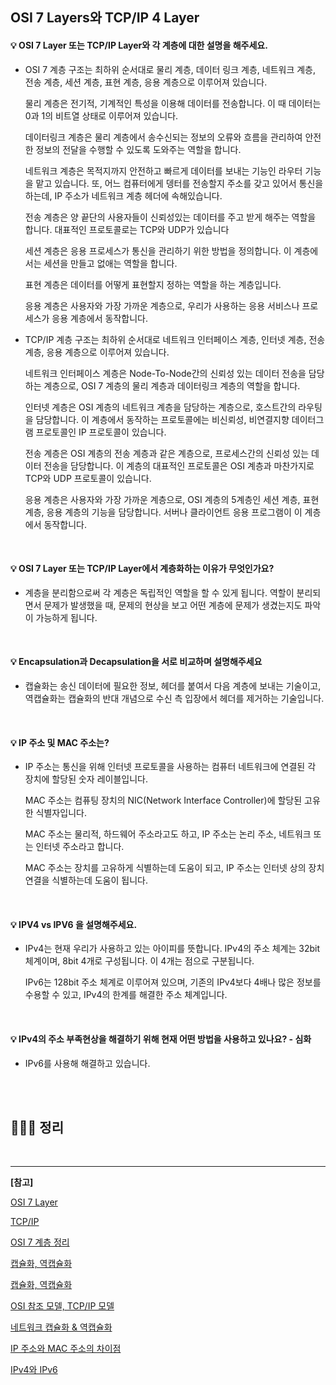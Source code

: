 ## OSI 7 Layers와 TCP/IP 4 Layer

#### 💡 OSI 7 Layer 또는 TCP/IP Layer와 각 계층에 대한 설명을 해주세요.

- OSI 7 계층 구조는 최하위 순서대로 물리 계층, 데이터 링크 계층, 네트워크 계층, 전송 계층, 세션 계층, 표현 계층, 응용 계층으로 이루어져 있습니다.

  물리 계층은 전기적, 기계적인 특성을 이용해 데이터를 전송합니다. 이 때 데이터는 0과 1의 비트열 상태로 이루어져 있습니다.

  데이터링크 계층은 물리 계층에서 송수신되는 정보의 오류와 흐름을 관리하여 안전한 정보의 전달을 수행할 수 있도록 도와주는 역할을 합니다.

  네트워크 계층은 목적지까지 안전하고 빠르게 데이터를 보내는 기능인 라우터 기능을 맡고 있습니다. 또, 어느 컴퓨터에게 뎅터를 전송할지 주소를 갖고 있어서 통신을 하는데, IP 주소가 네트워크 계층 헤더에 속해있습니다.

  전송 계층은 양 끝단의 사용자들이 신뢰성있는 데이터를 주고 받게 해주는 역할을 합니다. 대표적인 프로토콜로는 TCP와 UDP가 있습니다

  세션 계층은 응용 프로세스가 통신을 관리하기 위한 방법을 정의합니다. 이 계층에서는 세션을 만들고 없애는 역할을 합니다.

  표현 계층은 데이터를 어떻게 표현할지 정하는 역할을 하는 계층입니다.

  응용 계층은 사용자와 가장 가까운 계층으로, 우리가 사용하는 응용 서비스나 프로세스가 응용 계층에서 동작합니다.

- TCP/IP 계층 구조는 최하위 순서대로 네트워크 인터페이스 계층, 인터넷 계층, 전송 계층, 응용 계층으로 이루어져 있습니다.

  네트워크 인터페이스 계층은 Node-To-Node간의 신뢰성 있는 데이터 전송을 담당하는 계층으로, OSI 7 계층의 물리 계층과 데이터링크 계층의 역할을 합니다.

  인터넷 계층은 OSI 계층의 네트워크 계층을 담당하는 계층으로, 호스트간의 라우팅을 담당합니다. 이 계층에서 동작하는 프로토콜에는 비신뢰성, 비연결지향 데이터그램 프로토콜인 IP 프로토콜이 있습니다.

  전송 계층은 OSI 계층의 전송 계층과 같은 계층으로, 프로세스간의 신뢰성 있는 데이터 전송을 담당합니다. 이 계층의 대표적인 프로토콜은 OSI 계층과 마찬가지로 TCP와 UDP 프로토콜이 있습니다.

  응용 계층은 사용자와 가장 가까운 계층으로, OSI 계층의 5계층인 세션 계층, 표현 계층, 응용 계층의 기능을 담당합니다. 서버나 클라이언트 응용 프로그램이 이 계층에서 동작합니다.

<br>

#### 💡 OSI 7 Layer 또는 TCP/IP Layer에서 계층화하는 이유가 무엇인가요?

- 계층을 분리함으로써 각 계층은 독립적인 역할을 할 수 있게 됩니다. 역할이 분리되면서 문제가 발생했을 때, 문제의 현상을 보고 어떤 계층에 문제가 생겼는지도 파악이 가능하게 됩니다.

<br>

#### 💡 Encapsulation과 Decapsulation을 서로 비교하며 설명해주세요

- 캡슐화는 송신 데이터에 필요한 정보, 헤더를 붙여서 다음 계층에 보내는 기술이고, 역캡슐화는 캡슐화의 반대 개념으로 수신 측 입장에서 헤더를 제거하는 기술입니다.

<br>

#### 💡 IP 주소 및 MAC 주소는?

- IP 주소는 통신을 위해 인터넷 프로토콜을 사용하는 컴퓨터 네트워크에 연결된 각 장치에 할당된 숫자 레이블입니다.

  MAC 주소는 컴퓨팅 장치의 NIC(Network Interface Controller)에 할당된 고유한 식별자입니다.

  MAC 주소는 물리적, 하드웨어 주소라고도 하고, IP 주소는 논리 주소, 네트워크 또는 인터넷 주소라고 합니다.

  MAC 주소는 장치를 고유하게 식별하는데 도움이 되고, IP 주소는 인터넷 상의 장치 연결을 식별하는데 도움이 됩니다.


<br>

#### 💡 IPV4 vs IPV6 을 설명해주세요.

- IPv4는 현재 우리가 사용하고 있는 아이피를 뜻합니다. IPv4의 주소 체계는 32bit 체계이며, 8bit 4개로 구성됩니다. 이 4개는 점으로 구분됩니다.

  IPv6는 128bit 주소 체계로 이루어져 있으며, 기존의 IPv4보다 4배나 많은 정보를 수용할 수 있고, IPv4의 한계를 해결한 주소 체계입니다.

<br>

#### 💡 IPv4의 주소 부족현상을 해결하기 위해 현재 어떤 방법을 사용하고 있나요? - 심화

- IPv6를 사용해 해결하고 있습니다.

<br>

<br>

## 🏃🏻‍♀️ 정리





<br>

---

**[참고]**

[OSI 7 Layer](https://reakwon.tistory.com/59)

[TCP/IP](https://reakwon.tistory.com/68?category=300675)

[OSI 7 계층 정리](https://velog.io/@dyllis/OSI-7%EA%B3%84%EC%B8%B5-%EC%A0%95%EB%A6%AC)

[캡슐화, 역캡슐화](https://o-m-i.tistory.com/278)

[캡슐화, 역캡슐화](https://ychae-leah.tistory.com/20)

[OSI 참조 모델, TCP/IP 모델](https://owlyr.tistory.com/13)

[네트워크 캡슐화 & 역캡슐화](https://velog.io/@qmasem/TIL-%EB%84%A4%ED%8A%B8%EC%9B%8C%ED%81%AC-%EC%BA%A1%EC%8A%90%ED%99%94-%EC%97%AD%EC%BA%A1%EC%8A%90%ED%99%94-encapsulation-decapsulation)

[IP 주소와 MAC 주소의 차이점](https://ko.strephonsays.com/difference-between-mac-address-and-ip-address)

[IPv4와 IPv6](https://yjshin.tistory.com/entry/IPv4%EC%99%80-IPv6%EC%9D%98-%EC%B0%A8%EC%9D%B4%EC%A0%90)

